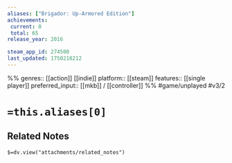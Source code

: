 ```yaml
---
aliases: ["Brigador: Up-Armored Edition"]
achievements:
 current: 0
 total: 65
release_year: 2016

steam_app_id: 274500
last_updated: 1750218212
---
```

%%
genres:: [[action]] [[indie]]
platform:: [[steam]]
features:: [[single player]]
preferred_input:: [[mkb]] / [[controller]]
%%
#game/unplayed
#v3/2

# `=this.aliases[0]`
## Related Notes
`$=dv.view("attachments/related_notes")`